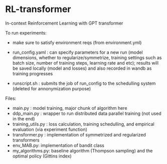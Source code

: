 # RL-transformer
In-context Reinforcement Learning with GPT transformer

To run experiments:
- make sure to satisfy environment reqs (from environment.yml)
- run_config.yaml : can specify parameters for a new run (model dimensions, whether to regularize/symmetrize, training settings such as batch size, number of training steps, learning rate and etc);
results will be saved locally (model and losses) and also recorded in wandb as training progresses

- runscript.sh : submits the job of run_config to the schedulling system (deleted for annonymization purpose)

Files:

- main.py : model training, major chunk of algorithm here
- ddp_main.py : wrapper to run distributed data parallel training (not used in the end)
- training_utils.py : loss calculation, training schedulling, and empirical evaluation (via experiment function)
- transformer.py : implementation of symmetrized and regularized transformers
- env_MAB.py: implementation of bandit class
- my_algorithms.py: baseline algorithm (Thompson sampling) and the optimal policy (Gittins index)
